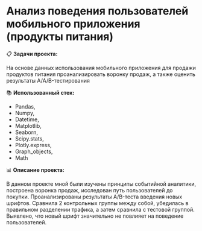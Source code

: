 # Анализ поведения пользователей мобильного приложения (продукты питания)

📋 __Задачи проекта:__

На основе данных использования мобильного приложения для продажи продуктов питания проанализировать воронку продаж, а также оценить результаты A/A/B-тестирования 

📚 __Использованный стек:__ 
- Pandas,
- Numpy,
- Datetime,
- Matplotlib,
- Seaborn,
- Scipy.stats,
- Plotly.express,
- Graph_objects,
- Math 

📊 __Описание проекта:__

В данном проекте мной были изучены принципы событийной аналитики, построена воронка продаж, исследован путь пользователей до покупки. Проанализированы результаты A/B-теста введения новых шрифтов. Сравнила 2 контрольных группы между собой, убедилась в правильном разделении трафика, а затем сравнила с тестовой группой. Выявлено, что новый шрифт значительно не повлияет на поведение пользователей.
